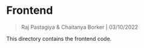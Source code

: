 # Frontend

> Raj Pastagiya & Chaitanya Borker | 03/10/2022

This directory contains the frontend code.